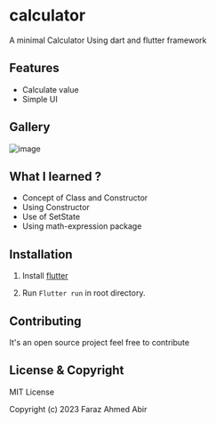 # calculator

A minimal Calculator Using dart and flutter framework


## Features
- Calculate value 
- Simple UI

## Gallery
 ![image](https://user-images.githubusercontent.com/62275863/214911739-417a56ab-7ab1-434f-926d-dffee42e6802.png)






## What I learned ?
- Concept of Class and Constructor
- Using Constructor
- Use of SetState
- Using math-expression package

## Installation

1. Install [flutter](https://flutter.dev/docs/get-started/install)

2. Run ```Flutter run``` in root directory.

## Contributing
It's an open source project feel free to contribute

## License & Copyright

MIT License

Copyright (c) 2023 Faraz Ahmed Abir

